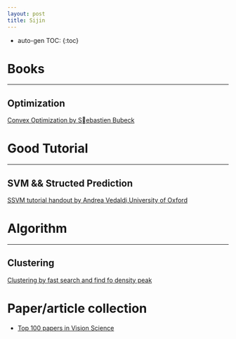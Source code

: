 ```yaml
---
layout: post
title: Sijin
---
```


* auto-gen TOC:
{:toc}

# Books
---

## Optimization

[Convex Optimization by Sebastien Bubeck][1]


# Good Tutorial
---

## SVM && Structed Prediction

[SSVM tutorial handout by Andrea Vedaldi,University of Oxford][2]


# Algorithm
---

## Clustering
[Clustering by fast search and find fo density peak][3]


[1]: http://www.princeton.edu/~sbubeck/Bubeck14.pdf
[2]: http://www.robots.ox.ac.uk/~vedaldi/assets/svm-struct-matlab/tutorial/ssvm-tutorial-handout.pdf
[3]: https://gist.github.com/jdeng/d2c538e4cab6dd75bf34
[4]: http://nuweb.neu.edu/ypetrov/most-important-vision-papers.html
# Paper/article collection
  + [Top 100 papers in Vision Science][4]
